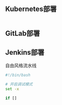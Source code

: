 ## Kubernetes部署
```bash

```
## GitLab部署

## Jenkins部署

自由风格流水线
```bash
#!/bin/bash

# 开启调试模式
set -x

if []

```
